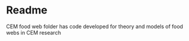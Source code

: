 # Readme

CEM food web folder has code developed for theory and models of food webs in CEM research 

